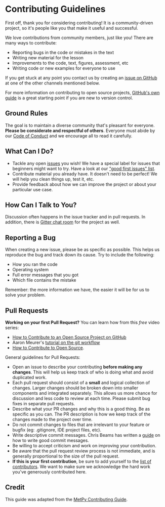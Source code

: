 # Contributing Guidelines

First off, thank you for considering contributing! It is a community-driven
project, so it's people like you that make it useful and successful.

We love contributions from community members, just like you!
There are many ways to contribute:

* Reporting bugs in the code or mistakes in the text
* Writing new material for the lesson
* Improvements to the code, text, figures, assessment, etc
* Writing code or new examples for everyone to use

If you get stuck at any point you contact us by creating an [issue on
GitHub](https://github.com/GeophysicsLibrary/gravity-disturbance/issues) at
one of the other channels mentioned below.

For more information on contributing to open source projects,
[GitHub's own guide](https://guides.github.com/activities/contributing-to-open-source/)
is a great starting point if you are new to version control.


## Ground Rules

The goal is to maintain a diverse community that's pleasant for everyone.
**Please be considerate and respectful of others**. Everyone must abide by our
[Code of Conduct](CODE_OF_CONDUCT.md) and we encourage all to read it
carefully.


## What Can I Do?

* Tackle any open [issues](https://github.com/GeophysicsLibrary/gravity-disturbance/issues)
  you wish! We have a special label for issues that beginners might want to
  try. Have a look at our
  ["good first issues" list](https://github.com/GeophysicsLibrary/gravity-disturbance/issues?q=is%3Aissue+is%3Aopen+label%3A%22good+first+issue%22).
* Contribute material you already have. It doesn't need to be perfect! We will
  help you clean things up, test it, etc.
* Provide feedback about how we can improve the project or about your
  particular use case.


## How Can I Talk to You?

Discussion often happens in the issue tracker and in pull requests.
In addition, there is
[Gitter chat room](https://gitter.im/GeophysicsLibrary/Lobby)
for the project as well.


## Reporting a Bug

When creating a new issue, please be as specific as possible.
This helps us reproduce the bug and track down its cause.
Try to include the following:

* How you ran the code
* Operating system
* Full error messages that you got
* Which file contains the mistake

Remember: the more information we have, the easier it will be for us to solve
your problem.


## Pull Requests

**Working on your first Pull Request?**
You can learn how from this *free* video series:

* [How to Contribute to an Open Source Project on GitHub](https://egghead.io/courses/how-to-contribute-to-an-open-source-project-on-github)
* Aaron Meurer's [tutorial on the git workflow](http://www.asmeurer.com/git-workflow/)
* [How to Contribute to Open Source](https://opensource.guide/how-to-contribute/).

General guidelines for Pull Requests:

* Open an issue to describe your contributing **before making any changes**.
  This will help us keep track of who is doing what and avoid duplicated work.
* Each pull request should consist of a **small** and logical collection of
  changes.
  Larger changes should be broken down into smaller components and integrated
  separately.
  This allows us more chance for discussion and less code to review at each
  time.
  Please submit bug fixes in separate pull requests.
* Describe what your PR changes and why this is a good thing. Be as specific as
  you can. The PR description is how we keep track of the changes made to the
  project over time.
* Do not commit changes to files that are irrelevant to your feature or bugfix
  (eg: .gitignore, IDE project files, etc).
* Write descriptive commit messages.  Chris Beams has written a
  [guide](https://chris.beams.io/posts/git-commit/) on how to write good commit
  messages.
* Be willing to accept criticism and work on improving your contribution.
* Be aware that the pull request review process is not immediate, and is
  generally proportional to the size of the pull request.
* **If this is your first contribution**, be sure to add yourself to the
  [list of contributors](AUTHORS.md). We want to make sure we acknowledge the
  hard work you've generously contributed here.


## Credit

This guide was adapted from the [MetPy Contributing
Guide](https://github.com/Unidata/MetPy/blob/master/CONTRIBUTING.md).
